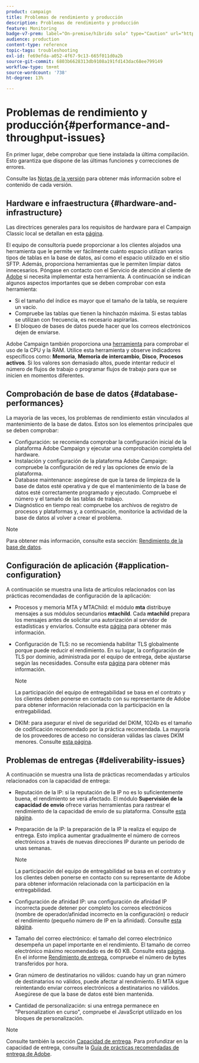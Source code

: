 ```yaml
---
product: campaign
title: Problemas de rendimiento y producción
description: Problemas de rendimiento y producción
feature: Monitoring
badge-v7-prem: label="On-premise/híbrido solo" type="Caution" url="https://experienceleague.adobe.com/docs/campaign-classic/using/installing-campaign-classic/architecture-and-hosting-models/hosting-models-lp/hosting-models.html?lang=es" tooltip="Se aplica solo a implementaciones On-premise e híbridas"
audience: production
content-type: reference
topic-tags: troubleshooting
exl-id: fe69efda-a052-4f67-9c13-665f011d0a2b
source-git-commit: 6803b6628313db9108a191fd143dac68ee799149
workflow-type: tm+mt
source-wordcount: '738'
ht-degree: 13%

---
```


# Problemas de rendimiento y producción{#performance-and-throughput-issues}

En primer lugar, debe comprobar que tiene instalada la última compilación. Esto garantiza que dispone de las últimas funciones y correcciones de errores.

Consulte las [Notas de la versión](../../rn/using/latest-release.md) para obtener más información sobre el contenido de cada versión.

## Hardware e infraestructura {#hardware-and-infrastructure}

Las directrices generales para los requisitos de hardware para el Campaign Classic local se detallan en esta [página](https://helpx.adobe.com/es/campaign/kb/hardware-sizing-guide.html).

El equipo de consultoría puede proporcionar a los clientes alojados una herramienta que le permite ver fácilmente cuánto espacio utilizan varios tipos de tablas en la base de datos, así como el espacio utilizado en el sitio SFTP. Además, proporciona herramientas que le permiten limpiar datos innecesarios. Póngase en contacto con el Servicio de atención al cliente de [Adobe](https://helpx.adobe.com/es/enterprise/admin-guide.html/enterprise/using/support-for-experience-cloud.ug.html) si necesita implementar esta herramienta. A continuación se indican algunos aspectos importantes que se deben comprobar con esta herramienta:

* Si el tamaño del índice es mayor que el tamaño de la tabla, se requiere un vacío.
* Compruebe las tablas que tienen la hinchazón máxima. Si estas tablas se utilizan con frecuencia, es necesario aspirarlas.
* El bloqueo de bases de datos puede hacer que los correos electrónicos dejen de enviarse.

Adobe Campaign también proporciona una [herramienta](../../production/using/monitoring-processes.md#manual-monitoring) para comprobar el uso de la CPU y la RAM. Utilice esta herramienta y observe indicadores específicos como: **Memoria**, **Memoria de intercambio**, **Disco**, **Procesos activos**. Si los valores son demasiado altos, puede intentar reducir el número de flujos de trabajo o programar flujos de trabajo para que se inicien en momentos diferentes.

## Comprobación de base de datos {#database-performances}

La mayoría de las veces, los problemas de rendimiento están vinculados al mantenimiento de la base de datos. Estos son los elementos principales que se deben comprobar:

* Configuración: se recomienda comprobar la configuración inicial de la plataforma Adobe Campaign y ejecutar una comprobación completa del hardware.
* Instalación y configuración de la plataforma Adobe Campaign: compruebe la configuración de red y las opciones de envío de la plataforma.
* Database maintenance: asegúrese de que la tarea de limpieza de la base de datos esté operativa y de que el mantenimiento de la base de datos esté correctamente programado y ejecutado. Compruebe el número y el tamaño de las tablas de trabajo.
* Diagnóstico en tiempo real: compruebe los archivos de registro de procesos y plataformas y, a continuación, monitorice la actividad de la base de datos al volver a crear el problema.

>[!NOTE]
>
>Para obtener más información, consulte esta sección: [Rendimiento de la base de datos](../../production/using/database-performances.md).

## Configuración de aplicación {#application-configuration}

A continuación se muestra una lista de artículos relacionados con las prácticas recomendadas de configuración de la aplicación:

* Procesos y memoria MTA y MTAChild: el módulo **mta** distribuye mensajes a sus módulos secundarios **mtachild**. Cada **mtachild** prepara los mensajes antes de solicitar una autorización al servidor de estadísticas y enviarlos. Consulte esta [página](../../installation/using/email-deliverability.md) para obtener más información.
* Configuración de TLS: no se recomienda habilitar TLS globalmente porque puede reducir el rendimiento. En su lugar, la configuración de TLS por dominio, administrada por el equipo de entrega, debe ajustarse según las necesidades. Consulte esta [página](../../installation/using/email-deliverability.md#mx-configuration) para obtener más información.

  >[!NOTE]
  >
  >La participación del equipo de entregabilidad se basa en el contrato y los clientes deben ponerse en contacto con su representante de Adobe para obtener información relacionada con la participación en la entregabilidad.

* DKIM: para asegurar el nivel de seguridad del DKIM, 1024b es el tamaño de codificación recomendado por la práctica recomendada. La mayoría de los proveedores de acceso no consideran válidas las claves DKIM menores. Consulte [esta página](https://experienceleague.adobe.com/docs/deliverability-learn/deliverability-best-practice-guide/transition-process/infrastructure.html?lang=es#authentication).

## Problemas de entregas {#deliverability-issues}

A continuación se muestra una lista de prácticas recomendadas y artículos relacionados con la capacidad de entrega:

* Reputación de la IP: si la reputación de la IP no es lo suficientemente buena, el rendimiento se verá afectado. El módulo **Supervisión de la capacidad de envío** ofrece varias herramientas para rastrear el rendimiento de la capacidad de envío de su plataforma. Consulte [esta página](../../delivery/using/monitoring-deliverability.md).
* Preparación de la IP: la preparación de la IP la realiza el equipo de entrega. Esto implica aumentar gradualmente el número de correos electrónicos a través de nuevas direcciones IP durante un periodo de unas semanas.

  >[!NOTE]
  >
  >La participación del equipo de entregabilidad se basa en el contrato y los clientes deben ponerse en contacto con su representante de Adobe para obtener información relacionada con la participación en la entregabilidad.

* Configuración de afinidad IP: una configuración de afinidad IP incorrecta puede detener por completo los correos electrónicos (nombre de operador/afinidad incorrecto en la configuración) o reducir el rendimiento (pequeño número de IP en la afinidad). Consulte [esta página](../../installation/using/email-deliverability.md#list-of-ip-addresses-to-use).
* Tamaño del correo electrónico: el tamaño del correo electrónico desempeña un papel importante en el rendimiento. El tamaño de correo electrónico máximo recomendado es de 60 KB. Consulte esta [página](https://helpx.adobe.com/es/legal/product-descriptions/campaign.html). En el informe [Rendimiento de entrega](../../reporting/using/global-reports.md#delivery-throughput), compruebe el número de bytes transferidos por hora.
* Gran número de destinatarios no válidos: cuando hay un gran número de destinatarios no válidos, puede afectar al rendimiento. El MTA sigue reintentando enviar correos electrónicos a destinatarios no válidos. Asegúrese de que la base de datos esté bien mantenida.
* Cantidad de personalización: si una entrega permanece en &quot;Personalization en curso&quot;, compruebe el JavaScript utilizado en los bloques de personalización.

>[!NOTE]
>
>Consulte también la sección [Capacidad de entrega](../../delivery/using/about-deliverability.md). Para profundizar en la capacidad de entrega, consulte la [Guía de prácticas recomendadas de entrega de Adobe](https://experienceleague.adobe.com/docs/deliverability-learn/deliverability-best-practice-guide/introduction.html?lang=es).

